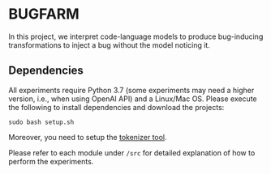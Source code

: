 # BUGFARM
In this project, we interpret code-language models to produce bug-inducing transformations to inject a bug without the model noticing it.

## Dependencies
All experiments require Python 3.7 (some experiments may need a higher version, i.e., when using OpenAI API) and a Linux/Mac OS. Please execute the following to install dependencies and download the projects:

`sudo bash setup.sh`

Moreover, you need to setup the [tokenizer tool](https://github.com/devreplay/source-code-tokenizer).

Please refer to each module under `/src` for detailed explanation of how to perform the experiments.
